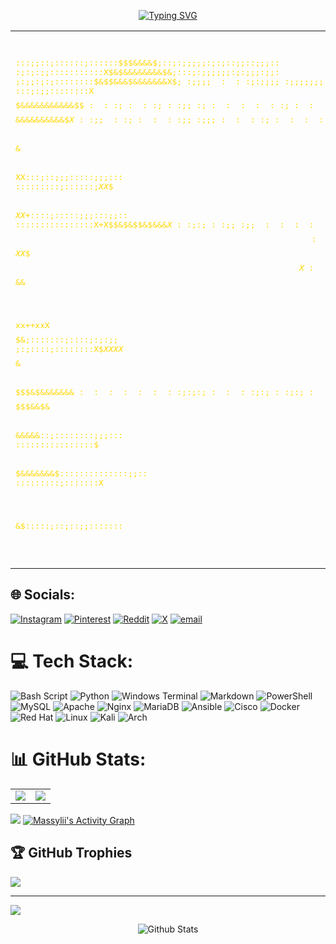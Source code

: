 
<p align="center">
  <a href="https://git.io/typing-svg">
    <img src="https://readme-typing-svg.demolab.com?font=Fira+Code&pause=1000&color=F7E10C&center=true&width=435&lines=IAM+ADDICTED+TO+PWNING;EAT+SLEEP+PWN+REPEAT" alt="Typing SVG" />
  </a>
</p>

<table>
  <tr>
    <td>
<pre
<span style="color: #FFD700;">

:::;;::;::::::;::::::$$$&&&&$;::;:;;;;;:;:;::;;::;;;::
:;:;:;;:::::::::::X$&$&&&&&&&&$&;:::;:;;;;;;:;:;;;:;;:
;:;;:;:;::::::::$&$$&&&$&&&&&&&X$$;:;;;;:::;:;;;;:;;;;
;;;::::;:;:;:::xxX$&&$X$$$&$&&$&&$::;:::;:;::::;;::;;;
:::;:;;::::::::X$$$$$&&&&&&&&&&&$$$:::;:::;::;;:;:::::
:;::::::::;::::$xX$$$$&&&&&&&&&&$$X::;;::;::::;;:;;;::
::;::::::::::::+X$XX$$Xx$$&$$X$$XX:::;::;;;:::::;;;:::
:::::::::;::::::;$X$$X$$$$&$$$XX$+::::;:::::;;;:::;;::
::::::::::::::::X+X$$&$&$$&$&&&$X::;:;::;;:;;::::::;::
:::::;::::::::::::xX$$&&X$$X&&$$X::::::::::;:;:;:::;:;
;::::::;:::::::::::xX$$$$$$$$$$$:::::::;::;::::::::::;
:::::::::::::::::::+xX$$$XX$$$$X::::::::;:::::;;:::;::
:::::::::::::::::::xx+x$$&&$$X$$$$::::::::::;::;;::;::
:::::::::::::::::::+$$xx++xxX$$$$$&;:::::::;::::;:;:;;
;:;::::;::::::::X$$XX$$XX$$$$$$$$$&$$::::::::::::;:;;:
;:;:;;;:::;:;::$$$$$$$$$$$$$&$&&&&&&&$::::::::;:;:;:::
:;:;::;:;::::::$$$$$$$$&&$&$$&$$&&&&&::;::::::::;;;:::
::::::::::::::::$$$&&&&&&$$$&&&&&&&$::::::::::::::;;::
:::::::::;:::::::X$$&&&$$$$&&&$$&$:::::;::;::;;:::::::

</span>
</pre>
    </td>
    <td>

# 💫 About Me:
🔐Network Security Enthusiast<br>
🎓Degree In Networking and Security<br>
🕸️Certified Cisco CCNA 1,2,3,4 + Security<br>
👨‍🔬Currently Working On Getting The HTB CPTS Cert<br>
🏳️Plays HTB THM PicoCTF Most Of The Time

  </tr>
</table>


## 🌐 Socials:
[![Instagram](https://img.shields.io/badge/Instagram-%23E4405F.svg?logo=Instagram&logoColor=white)](https://instagram.com/multirecidivist) [![Pinterest](https://img.shields.io/badge/Pinterest-%23E60023.svg?logo=Pinterest&logoColor=white)](https://pinterest.com/massylii) [![Reddit](https://img.shields.io/badge/Reddit-%23FF4500.svg?logo=Reddit&logoColor=white)](https://reddit.com/user/rexivba) [![X](https://img.shields.io/badge/X-black.svg?logo=X&logoColor=white)](https://x.com/massylii) [![email](https://img.shields.io/badge/Email-D14836?logo=gmail&logoColor=white)](mailto:massylii@protonmail.com) 

# 💻 Tech Stack:
![Bash Script](https://img.shields.io/badge/bash_script-%23121011.svg?style=for-the-badge&logo=gnu-bash&logoColor=white) ![Python](https://img.shields.io/badge/python-3670A0?style=for-the-badge&logo=python&logoColor=ffdd54) ![Windows Terminal](https://img.shields.io/badge/Windows%20Terminal-%234D4D4D.svg?style=for-the-badge&logo=windows-terminal&logoColor=white) ![Markdown](https://img.shields.io/badge/markdown-%23000000.svg?style=for-the-badge&logo=markdown&logoColor=white) ![PowerShell](https://img.shields.io/badge/PowerShell-%235391FE.svg?style=for-the-badge&logo=powershell&logoColor=white) ![MySQL](https://img.shields.io/badge/mysql-4479A1.svg?style=for-the-badge&logo=mysql&logoColor=white) ![Apache](https://img.shields.io/badge/apache-%23D42029.svg?style=for-the-badge&logo=apache&logoColor=white) ![Nginx](https://img.shields.io/badge/nginx-%23009639.svg?style=for-the-badge&logo=nginx&logoColor=white) ![MariaDB](https://img.shields.io/badge/MariaDB-003545?style=for-the-badge&logo=mariadb&logoColor=white) ![Ansible](https://img.shields.io/badge/ansible-%231A1918.svg?style=for-the-badge&logo=ansible&logoColor=white) ![Cisco](https://img.shields.io/badge/cisco-%23049fd9.svg?style=for-the-badge&logo=cisco&logoColor=black) ![Docker](https://img.shields.io/badge/docker-%230db7ed.svg?style=for-the-badge&logo=docker&logoColor=white) ![Red Hat](https://img.shields.io/badge/Red%20Hat-EE0000?style=for-the-badge&logo=redhat&logoColor=white) ![Linux](https://img.shields.io/badge/Linux-FCC624?style=for-the-badge&logo=linux&logoColor=black) ![Kali](https://img.shields.io/badge/Kali-268BEE?style=for-the-badge&logo=kalilinux&logoColor=white) ![Arch](https://img.shields.io/badge/Arch%20Linux-1793D1?logo=arch-linux&logoColor=fff&style=for-the-badge)

# 📊 GitHub Stats:

<table>
  <tr>
    <td><img src="https://github-readme-stats.vercel.app/api?username=massylii&theme=vision-friendly-dark&hide_border=true&include_all_commits=true&count_private=true" /></td>
    <td><img src="https://nirzak-streak-stats.vercel.app/?user=massylii&theme=vision-friendly-dark&hide_border=true" /></td>
  </tr>
</table>


<img src="https://github-readme-stats.vercel.app/api/top-langs/?username=massylii&theme=vision-friendly-dark&hide_border=true&include_all_commits=true&count_private=true&layout=compact" />

<a href="https://github.com/ashutosh00710/github-readme-activity-graph">
  <img alt="Massylii's Activity Graph"
       src="https://github-readme-activity-graph.vercel.app/graph/?username=massylii&bg_color=000000&color=ffffff&line=ffa700&point=ffffff&hide_border=true" />
</a>


## 🏆 GitHub Trophies
![](https://github-profile-trophy.vercel.app/?username=massylii&theme=vision-friendly-dark&no-frame=false&no-bg=false&margin-w=4)

---
[![](https://visitcount.itsvg.in/api?id=massylii&icon=0&color=0)](https://visitcount.itsvg.in)

<p align="center">
        <img src="https://raw.githubusercontent.com/massylii/svg/main/Bottom.svg" alt="Github Stats" />
</p>
